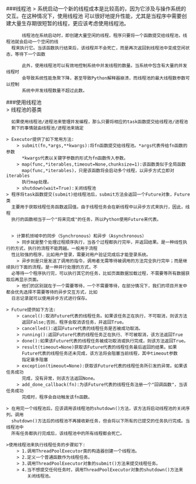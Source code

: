 ###线程池
	> 系统启动一个新的线程成本是比较高的，因为它涉及与操作系统的交互。在这种情况下，使用线程池
          可以很好地提升性能，尤其是当程序中需要创建大量生存期很短暂的线程，更应该考虑使用线程池。

          线程池在系统启动时，即创建大量空闲的线程，程序只要将一个函数提交给线程池，线程池就会启动一个空闲的线           
	  程来执行它。当该函数执行结束后，该线程并不会死亡，而是再次返回到线程池中变成空闲状态，等待下一个函数

          此外，使用线程池可以有效地控制系统中并发线程的数量。当系统中包含有大量的并发线程时
          会导致系统性能急聚下降，甚至导致Python解释器崩溃，而线程池的最大线程数参数可以控制
          系统中并发线程数量不超过此数。

###使用线程池  
    > 线程池的基类

      如果使用线程池/进程池来管理并发编程，那么只要将相应的task函数提交给线程池/进程池
      剩下的事情就由线程池/进程池来搞定

    > Executor提供了如下常用方法:
    	> submit(fn,*args,**kwargs):将fn函数提交给线程池。*args代表传给fn函数的参数
    	  *kwargs代表以关键字参数的形式为fn函数传入参数。
    	> map(func,*iterables,timeout=None,chunksize=1):该函数类似于全局函数
    	  map(func,*iterables)，只是该函数将会启动多个线程，以异步方式立即对iterables
    	  执行map处理。
    	> shutdown(wait=True):关闭线程池
    > 程序将task函数提交(submit)给线程池后，submit方法会返回一个Future对象，Future类
      主要用于获取线程任务函数返回值。由于线程任务会在新线程中以异步方式来执行，因此，线程
      执行的函数相当于一个"将来完成"的任务，所以Python使用Future来代表。


      > 计算机领域中的同步（Synchronous）和异步（Asynchronous）
        > 同步就是整个处理过程顺序执行，当各个过程都执行完毕，并返回结果。是一种线性执行的方式，执行的流程不能跨越。一般用于流程           
	  性比较强的程序，比如用户登录，需要对用户验证完成后才能登录系统。
        > 异步则是只是发送了调用的指令，调用者无需等待被调用的方法完全执行完毕；而是继续执行下面的流程。是一种并行处理的方式，不           
	  必等待一个程序执行完，可以执行其它的任务，比如页面数据加载过程，不需要等所有数据获取后再显示页面。
        > 他们的区别就在于一个需要等待，一个不需要等待，在部分情况下，我们的项目开发中都会优先选择不需要等待的异步交互方式，比如           
	  日志记录就可以使用异步方式进行保存。

    > Future提供如下方法:
    	> cancel():取消Future代表的线程任务。如果该任务正在执行，不可取消，则该方法
    	  返回False;否则，程序会取消该任务，并返回True。
    	> cancelled():返回Future代表的线程任务是否被成功取消。
    	> running():返回Future代表的线程任务正在执行、不可被取消，该方法返回True
        > done():如果该Future代表的线程任务被成功取消或执行完成，则该方法返回True。
        > result(timeout=None)获取该Future代表的线程任务最后返回的结果。如果
          Future代表的线程任务还未完成，该方法将会阻塞当前线程，其中timeout参数
          指定最多阻塞
        > exception(timeout=None):获取该Future代表的线程任务所引发的异常。如果该任务成功
          完成，没有异常，则该方法返回None。
        > add_done_callback(fn):为该Future代表的线程任务注册一个"回调函数"，当该任务成功
          完成时，程序会自动触发该fn函数。
      
    > 在用完一个线程池后，应该调用该线程池的shutdown()方法，该方法将启动线程池的关闭序列。调用
      shutdown()方法后的线程池不再接收新任务，但会将以下所有的已提交的任务执行完成。当线程池中
      所有任务都执行完成后，该线程池中的所有线程都会死亡。

    >使用线程池来执行线程任务的步骤如下:
    	> 1.调用ThreadPoolExecutor类的构造器创建一个线程池。
    	> 2.定义一个普通函数作为线程任务。
    	> 3.调用ThreadPoolExecutor对象的submit()方法来提交线程任务。
    	> 4.当不想提交任何任务时，调用ThreadPoolExecutor对象的shutdown()方法来
    	    关闭线程池。

    
